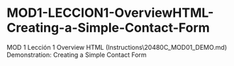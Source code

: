 # MOD1-LECCION1-OverviewHTML-Creating-a-Simple-Contact-Form
MOD 1 Lección 1 Overview HTML  (Instructions\20480C_MOD01_DEMO.md) Demonstration: Creating a Simple Contact Form
